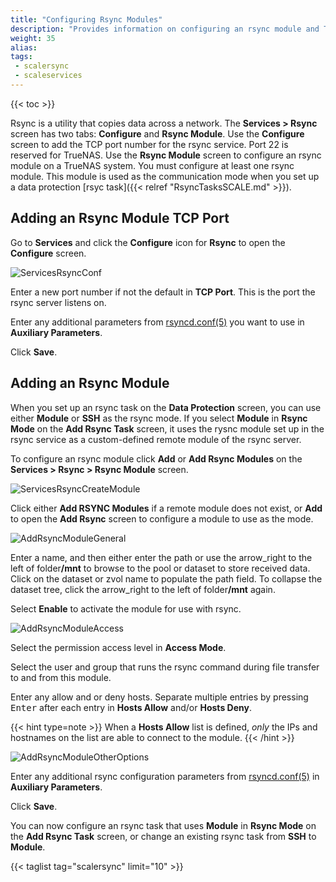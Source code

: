 ```yaml
---
title: "Configuring Rsync Modules"
description: "Provides information on configuring an rsync module and TCP port to use as an alternative to SSH when communicating with TrueNAS as a remote rsync server."
weight: 35
alias: 
tags:
 - scalersync
 - scaleservices
---
```


{{< toc >}}

Rsync is a utility that copies data across a network. The **Services > Rsync** screen has two tabs: **Configure** and **Rsync Module**. 
Use the **Configure** screen to add the TCP port number for the rsync service. Port 22 is reserved for TrueNAS. 
Use the **Rsync Module** screen to configure an rsync module on a TrueNAS system. You must configure at least one rsync module. This module is used as the communication mode when you set up a data protection [rsyc task]({{< relref "RsyncTasksSCALE.md" >}}). 

## Adding an Rsync Module TCP Port

Go to **Services** and click the **Configure** icon for **Rsync** to open the **Configure** screen.  

![ServicesRsyncConf](/images/SCALE/22.12/ServicesRsyncConf.png "Services Rsync Configure Screen")

Enter a new port number if not the default in **TCP Port**. This is the port the rsync server listens on.

Enter any additional parameters from [rsyncd.conf(5)](https://www.samba.org/ftp/rsync/rsyncd.conf.html) you want to use in **Auxiliary Parameters**. 

Click **Save**.

## Adding an Rsync Module 
When you set up an rsync task on the **Data Protection** screen, you can use either **Module** or **SSH** as the rsync mode. If you select **Module** in **Rsync Mode** on the **Add Rsync Task** screen, it uses the rysnc module set up in the rsync service as a custom-defined remote module of the rsync server. 

To configure an rsync module click **Add** or **Add Rsync Modules** on the **Services > Rsync > Rsync Module** screen. 

![ServicesRsyncCreateModule](/images/SCALE/22.12/ServicesRsyncCreateModule.png "Rsync Module No Rsync Module")

Click either **Add RSYNC Modules** if a remote module does not exist, or **Add** to open the **Add Rsync** screen to configure a module to use as the mode. 

![AddRsyncModuleGeneral](/images/SCALE/22.12/AddRsyncModuleGeneral.png "Services Add Rsync Module General Settings")

Enter a name, and then either enter the path or use the <span class="material-icons">arrow_right</span> to the left of <span class="material-icons">folder</span>**/mnt** to browse to the pool or dataset to store received data. 
Click on the dataset or zvol name to populate the path field. 
To collapse the dataset tree, click the <span class="material-icons">arrow_right</span> to the left of <span class="material-icons">folder</span>**/mnt** again.

Select **Enable** to activate the module for use with rsync.

![AddRsyncModuleAccess](/images/SCALE/22.12/AddRsyncModuleAccess.png "Services Add Rsync Module Access Settings")

Select the permission access level in **Access Mode**.

Select the user and group that runs the rsync command during file transfer to and from this module.

Enter any allow and or deny hosts. Separate multiple entries by pressing <kbd>Enter</kbd> after each entry in **Hosts Allow** and/or **Hosts Deny**.

{{< hint type=note >}}
When a **Hosts Allow** list is defined, *only* the IPs and hostnames on the list are able to connect to the module.
{{< /hint >}}

![AddRsyncModuleOtherOptions](/images/SCALE/22.12/AddRsyncModuleOtherOptions.png "Services Add Rsync Module Other Options Settings")

Enter any additional rsync configuration parameters from [rsyncd.conf(5)](https://www.samba.org/ftp/rsync/rsyncd.conf.html) in **Auxiliary Parameters**.

Click **Save**.

You can now configure an rsync task that uses **Module** in **Rsync Mode** on the **Add Rsync Task** screen, or change an existing rsync task from **SSH** to **Module**.

{{< taglist tag="scalersync" limit="10" >}}